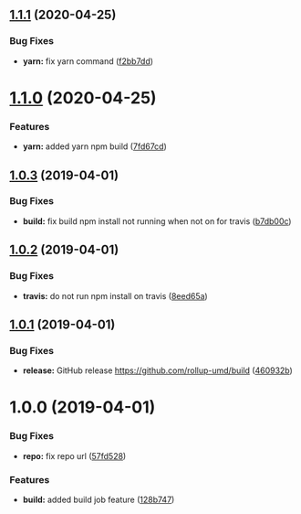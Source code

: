 ## [1.1.1](https://github.com/rollup-umd/build/compare/v1.1.0...v1.1.1) (2020-04-25)


### Bug Fixes

* **yarn:** fix yarn command ([f2bb7dd](https://github.com/rollup-umd/build/commit/f2bb7dd0efcdfbf7d0d5560969605996e350df30))

# [1.1.0](https://github.com/rollup-umd/build/compare/v1.0.3...v1.1.0) (2020-04-25)


### Features

* **yarn:** added yarn npm build ([7fd67cd](https://github.com/rollup-umd/build/commit/7fd67cdb0b64ab53a0e7526795b0a2270baf3e4e))

## [1.0.3](https://github.com/rollup-umd/build/compare/v1.0.2...v1.0.3) (2019-04-01)


### Bug Fixes

* **build:** fix build npm install not running when not on for travis ([b7db00c](https://github.com/rollup-umd/build/commit/b7db00c))

## [1.0.2](https://github.com/rollup-umd/build/compare/v1.0.1...v1.0.2) (2019-04-01)


### Bug Fixes

* **travis:** do not run npm install on travis ([8eed65a](https://github.com/rollup-umd/build/commit/8eed65a))

## [1.0.1](https://github.com/rollup-umd/build/compare/v1.0.0...v1.0.1) (2019-04-01)


### Bug Fixes

* **release:** GitHub release https://github.com/rollup-umd/build ([460932b](https://github.com/rollup-umd/build/commit/460932b))

# 1.0.0 (2019-04-01)


### Bug Fixes

* **repo:** fix repo url ([57fd528](https://module.kopaxgroup.com/rollup-umd/build/commit/57fd528))


### Features

* **build:** added build job feature ([128b747](https://module.kopaxgroup.com/rollup-umd/build/commit/128b747))
